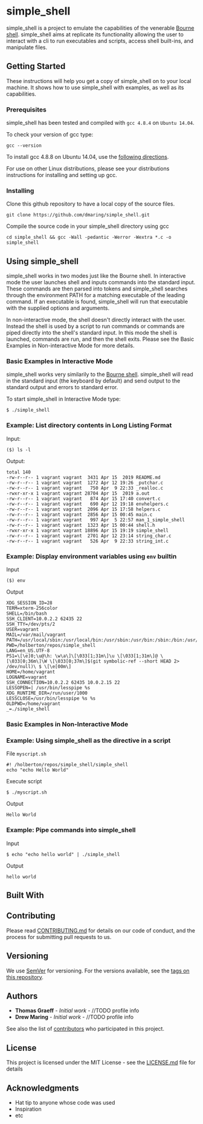 # simple_shell

simple_shell is a project to emulate the capabilities of the venerable [Bourne shell](https://en.wikipedia.org/wiki/Bourne_shell). simple_shell aims at replicate its functionality allowing the user to interact with a cli to run executables and scripts, access shell built-ins, and manipulate files.

## Getting Started

These instructions will help you get a copy of simple_shell on to your local machine.  It shows how to use simple_shell with examples, as well as its capabilities.

### Prerequisites

simple_shell has been tested and compiled with `gcc 4.8.4` on `Ubuntu 14.04`.

To check your version of gcc type:

```
gcc --version
```

To install gcc 4.8.8 on Ubuntu 14.04, use the [following directions](https://gist.github.com/application2000/73fd6f4bf1be6600a2cf9f56315a2d91).

For use on other Linux distributions, please see your distributions instructions for installing and setting up gcc.


### Installing

Clone this github repository to have a local copy of the source files.

```
git clone https://github.com/dmaring/simple_shell.git
```

Compile the source code in your simple_shell directory using gcc

```
cd simple_shell && gcc -Wall -pedantic -Werror -Wextra *.c -o simple_shell
```



## Using simple_shell

simple_shell works in two modes just like the Bourne shell.  In interactive mode the user launches shell and inputs commands into the standard input.  These commands are then parsed into tokens and simple_shell searches through the environment PATH for a matching executable of the leading command.  If an executable is found, simple_shell will  run that executable with the supplied options and arguments.

In non-interactive mode, the shell doesn't directly interact with the user.  Instead the shell is used by a script to run commands or commands are piped directly into the shell's standard input.  In this mode the shell is launched, commands are run, and then the shell exits.  Please see the Basic Examples in Non-interactive Mode for more details.

### Basic Examples in Interactive Mode

simple_shell works very similarily to the [Bourne shell](https://en.wikipedia.org/wiki/Bourne_shell).  simple_shell will read in the standard input (the keyboard by default) and send output to the standard output and errors to standard error.

To start simple_shell in Interactive Mode type:
```
$ ./simple_shell
```

### Example: List directory contents in Long Listing Format
Input:

```
($) ls -l
```
Output:

```
total 140
-rw-r--r-- 1 vagrant vagrant  3431 Apr 15  2019 README.md
-rw-r--r-- 1 vagrant vagrant  1272 Apr 12 19:26 _putchar.c
-rw-r--r-- 1 vagrant vagrant   750 Apr  9 22:33 _realloc.c
-rwxr-xr-x 1 vagrant vagrant 28704 Apr 15  2019 a.out
-rw-r--r-- 1 vagrant vagrant   874 Apr 15 17:40 convert.c
-rw-r--r-- 1 vagrant vagrant   690 Apr 12 19:18 envhelpers.c
-rw-r--r-- 1 vagrant vagrant  2096 Apr 15 17:58 helpers.c
-rw-r--r-- 1 vagrant vagrant  2856 Apr 15 00:45 main.c
-rw-r--r-- 1 vagrant vagrant   997 Apr  5 22:57 man_1_simple_shell
-rw-r--r-- 1 vagrant vagrant  1323 Apr 15 00:44 shell.h
-rwxr-xr-x 1 vagrant vagrant 18896 Apr 15 19:19 simple_shell
-rw-r--r-- 1 vagrant vagrant  2701 Apr 12 23:14 string_char.c
-rw-r--r-- 1 vagrant vagrant   526 Apr  9 22:33 string_int.c
```
### Example: Display environment variables using `env` builtin
Input

```
($) env
```

Output

```
XDG_SESSION_ID=28
TERM=xterm-256color
SHELL=/bin/bash
SSH_CLIENT=10.0.2.2 62435 22
SSH_TTY=/dev/pts/2
USER=vagrant
MAIL=/var/mail/vagrant
PATH=/usr/local/sbin:/usr/local/bin:/usr/sbin:/usr/bin:/sbin:/bin:/usr/games:/usr/local/games
PWD=/holberton/repos/simple_shell
LANG=en_US.UTF-8
PS1=\[\e]0;\u@\h: \w\a\]\[\033[1;31m\]\u \[\033[1;31m\]@ \[\033[0;36m\]\W \[\033[0;37m\]$(git symbolic-ref --short HEAD 2> /dev/null)\ $ \[\e[00m\]
HOME=/home/vagrant
LOGNAME=vagrant
SSH_CONNECTION=10.0.2.2 62435 10.0.2.15 22
LESSOPEN=| /usr/bin/lesspipe %s
XDG_RUNTIME_DIR=/run/user/1000
LESSCLOSE=/usr/bin/lesspipe %s %s
OLDPWD=/home/vagrant
_=./simple_shell

```

### Basic Examples in Non-Interactive Mode

### Example: Using simple_shell as the directive in a script
File `myscript.sh`

```
#! /holberton/repos/simple_shell/simple_shell
echo "echo Hello World"
```

Execute script

```
$ ./myscript.sh
```

Output

```
Hello World
```

### Example: Pipe commands into simple_shell
Input

```
$ echo "echo hello world" | ./simple_shell
```

Output

```
hello world
```


## Built With


## Contributing

Please read [CONTRIBUTING.md](https://gist.github.com/PurpleBooth/b24679402957c63ec426) for details on our code of conduct, and the process for submitting pull requests to us.

## Versioning

We use [SemVer](http://semver.org/) for versioning. For the versions available, see the [tags on this repository](https://github.com/your/project/tags). 

## Authors

* **Thomas Graeff** - *Initial work* - //TODO profile info
* **Drew Maring** - *Initial work* - //TODO profile info

See also the list of [contributors](https://github.com/your/project/contributors) who participated in this project.

## License

This project is licensed under the MIT License - see the [LICENSE.md](LICENSE.md) file for details

## Acknowledgments

* Hat tip to anyone whose code was used
* Inspiration
* etc
